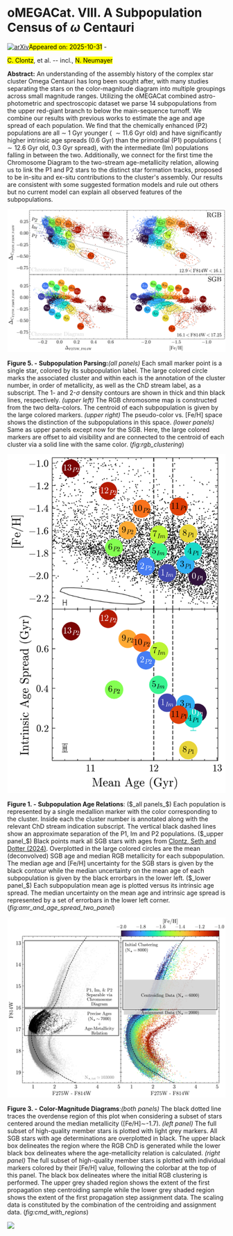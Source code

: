 <div class="macros" style="visibility:hidden;">
$\newcommand{\ensuremath}{}$
$\newcommand{\xspace}{}$
$\newcommand{\object}[1]{\texttt{#1}}$
$\newcommand{\farcs}{{.}''}$
$\newcommand{\farcm}{{.}'}$
$\newcommand{\arcsec}{''}$
$\newcommand{\arcmin}{'}$
$\newcommand{\ion}[2]{#1#2}$
$\newcommand{\textsc}[1]{\textrm{#1}}$
$\newcommand{\hl}[1]{\textrm{#1}}$
$\newcommand{\footnote}[1]{}$
$\newcommand$
$\newcommand$
$\newcommand$
$\newcommand$
$\newcommand$
$\newcommand$
$\newcommand$</div>



<div id="title">

# oMEGACat. VIII. A Subpopulation Census of $\omega$ Centauri

</div>
<div id="comments">

[![arXiv](https://img.shields.io/badge/arXiv-2510.26341-b31b1b.svg)](https://arxiv.org/abs/2510.26341)<mark>Appeared on: 2025-10-31</mark> - 

</div>
<div id="authors">

<mark>C. Clontz</mark>, et al. -- incl., <mark>N. Neumayer</mark>

</div>
<div id="abstract">

**Abstract:** An understanding of the assembly history of the complex star cluster Omega Centauri has long been sought after, with many studies separating the stars on the color-magnitude diagram into multiple groupings across small magnitude ranges. Utilizing the oMEGACat combined astro-photometric and spectroscopic dataset we parse 14 subpopulations from the upper red-giant branch to below the main-sequence turnoff. We combine our results with previous works to estimate the age and age spread of each population. We find that the chemically enhanced (P2) populations are all $\sim$ 1 Gyr younger ( $\sim11.6$ Gyr old) and have significantly higher intrinsic age spreads (0.6 Gyr) than the primordial (P1) populations ( $\sim 12.6$ Gyr old, 0.3 Gyr spread), with the intermediate (Im) populations falling in between the two. Additionally, we connect for the first time the Chromosome Diagram to the two-stream age-metallicity relation, allowing us to link the P1 and P2 stars to the distinct star formation tracks, proposed to be in-situ and ex-situ contributions to the cluster's assembly. Our results are consistent with some suggested formation models and rule out others but no current model can explain all observed features of the subpopulations.

</div>

<div id="div_fig1">

<img src="tmp_2510.26341/./figures/sgb_rgb_population_labels.png" alt="Fig5" width="100%"/>

**Figure 5. -** **Subpopulation Parsing:**_(all panels)_ Each small marker point is a single star, colored by its subpopulation label. The large colored circle marks the associated cluster and within each is the annotation of the cluster number, in order of metallicity, as well as the ChD stream label, as a subscript. The 1- and 2-$\sigma$ density contours are shown in thick and thin black lines, respectively. _(upper left)_ The RGB chromosome map is constructed from the two delta-colors. The centroid of each subpopulation is given by the large colored markers. _(upper right)_ The pseudo-color vs. [Fe/H] space shows the distinction of the subpopulations in this space. _(lower panels)_ Same as upper panels except now for the SGB. Here, the large colored markers are offset to aid visibility and are connected to the centroid of each cluster via a solid line with the same color. (*fig:rgb_clustering*)

</div>
<div id="div_fig2">

<img src="tmp_2510.26341/./figures/two_panel_amr_age_spread.png" alt="Fig1" width="100%"/>

**Figure 1. -** **Subpopulation Age Relations**: ($_all panels_$) Each population is represented by a single medallion marker with the color corresponding to the cluster. Inside each the cluster number is annotated along with the relevant ChD stream indication subscript. The vertical black dashed lines show an approximate separation of the P1, Im and P2 populations. ($_upper panel_$) Black points mark all SGB stars with ages from [Clontz, Seth and Dotter (2024)](). Overplotted in the large colored circles are the mean (deconvolved) SGB age and median RGB metallicity for each subpopulation. The median age and [Fe/H] uncertainty for the SGB stars is given by the black contour while the median uncertainty on the mean age of each subpopulation is given by the black errorbars in the lower left. ($_lower panel_$) Each subpopulation mean age is plotted versus its intrinsic age spread. The median uncertainty on the mean age and intrinsic age spread is represented by a set of errorbars in the lower left corner. (*fig:amr_and_age_spread_two_panel*)

</div>
<div id="div_fig3">

<img src="tmp_2510.26341/./figures/cmd_with_regions_twopanel.png" alt="Fig3" width="100%"/>

**Figure 3. -** **Color-Magnitude Diagrams**:_(both panels)_ The black dotted line traces the overdense region of this plot when considering a subset of stars centered around the median metallicity ([Fe/H]$\sim$-1.7). _(left panel)_ The full subset of high-quality member stars is plotted with light grey markers. All SGB stars with age determinations are overplotted in black. The upper black box delineates the region where the RGB ChD is generated while the lower black box delineates where the age-metallicity relation is calculated. _(right panel)_ The full subset of high-quality member stars is plotted with individual markers colored by their [Fe/H] value, following the colorbar at the top of this panel. The black box delineates where the initial RGB clustering is performed. The upper grey shaded region shows the extent of the first propagation step centroiding sample while the lower grey shaded region shows the extent of the first propagation step assignment data. The scaling data is constituted by the combination of the centroiding and assignment data. (*fig:cmd_with_regions*)

</div><div id="qrcode"><img src=https://api.qrserver.com/v1/create-qr-code/?size=100x100&data="https://arxiv.org/abs/2510.26341"></div>